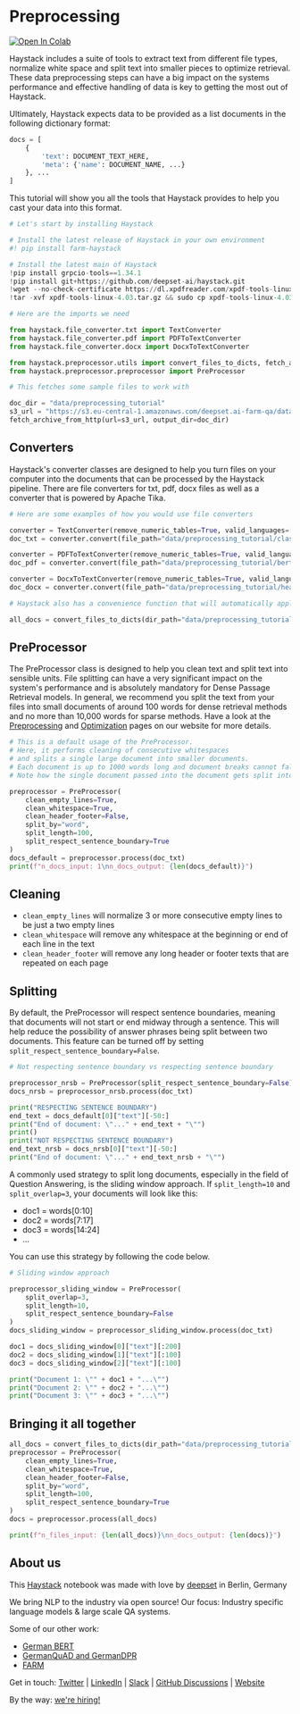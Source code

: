 <!---
title: "Tutorial 8"
metaTitle: "Preprocessing"
metaDescription: ""
slug: "/docs/tutorial8"
date: "2021-01-08"
id: "tutorial8md"
--->

# Preprocessing

[![Open In Colab](https://colab.research.google.com/assets/colab-badge.svg)](https://colab.research.google.com/github/deepset-ai/haystack-tutorials/blob/main/tutorials/08_Preprocessing.ipynb)

Haystack includes a suite of tools to extract text from different file types, normalize white space
and split text into smaller pieces to optimize retrieval.
These data preprocessing steps can have a big impact on the systems performance and effective handling of data is key to getting the most out of Haystack.

Ultimately, Haystack expects data to be provided as a list documents in the following dictionary format:
``` python
docs = [
    {
        'text': DOCUMENT_TEXT_HERE,
        'meta': {'name': DOCUMENT_NAME, ...}
    }, ...
]
```

This tutorial will show you all the tools that Haystack provides to help you cast your data into this format.


```python
# Let's start by installing Haystack

# Install the latest release of Haystack in your own environment
#! pip install farm-haystack

# Install the latest main of Haystack
!pip install grpcio-tools==1.34.1
!pip install git+https://github.com/deepset-ai/haystack.git
!wget --no-check-certificate https://dl.xpdfreader.com/xpdf-tools-linux-4.03.tar.gz
!tar -xvf xpdf-tools-linux-4.03.tar.gz && sudo cp xpdf-tools-linux-4.03/bin64/pdftotext /usr/local/bin
```


```python
# Here are the imports we need

from haystack.file_converter.txt import TextConverter
from haystack.file_converter.pdf import PDFToTextConverter
from haystack.file_converter.docx import DocxToTextConverter

from haystack.preprocessor.utils import convert_files_to_dicts, fetch_archive_from_http
from haystack.preprocessor.preprocessor import PreProcessor
```


```python
# This fetches some sample files to work with

doc_dir = "data/preprocessing_tutorial"
s3_url = "https://s3.eu-central-1.amazonaws.com/deepset.ai-farm-qa/datasets/documents/preprocessing_tutorial.zip"
fetch_archive_from_http(url=s3_url, output_dir=doc_dir)
```

## Converters

Haystack's converter classes are designed to help you turn files on your computer into the documents
that can be processed by the Haystack pipeline.
There are file converters for txt, pdf, docx files as well as a converter that is powered by Apache Tika.


```python
# Here are some examples of how you would use file converters

converter = TextConverter(remove_numeric_tables=True, valid_languages=["en"])
doc_txt = converter.convert(file_path="data/preprocessing_tutorial/classics.txt", meta=None)

converter = PDFToTextConverter(remove_numeric_tables=True, valid_languages=["en"])
doc_pdf = converter.convert(file_path="data/preprocessing_tutorial/bert.pdf", meta=None)

converter = DocxToTextConverter(remove_numeric_tables=True, valid_languages=["en"])
doc_docx = converter.convert(file_path="data/preprocessing_tutorial/heavy_metal.docx", meta=None)

```


```python
# Haystack also has a convenience function that will automatically apply the right converter to each file in a directory.

all_docs = convert_files_to_dicts(dir_path="data/preprocessing_tutorial")
```

## PreProcessor

The PreProcessor class is designed to help you clean text and split text into sensible units.
File splitting can have a very significant impact on the system's performance and is absolutely mandatory for Dense Passage Retrieval models.
In general, we recommend you split the text from your files into small documents of around 100 words for dense retrieval methods
and no more than 10,000 words for sparse methods.
Have a look at the [Preprocessing](https://haystack.deepset.ai/docs/latest/preprocessingmd)
and [Optimization](https://haystack.deepset.ai/docs/latest/optimizationmd) pages on our website for more details.


```python
# This is a default usage of the PreProcessor.
# Here, it performs cleaning of consecutive whitespaces
# and splits a single large document into smaller documents.
# Each document is up to 1000 words long and document breaks cannot fall in the middle of sentences
# Note how the single document passed into the document gets split into 5 smaller documents

preprocessor = PreProcessor(
    clean_empty_lines=True,
    clean_whitespace=True,
    clean_header_footer=False,
    split_by="word",
    split_length=100,
    split_respect_sentence_boundary=True
)
docs_default = preprocessor.process(doc_txt)
print(f"n_docs_input: 1\nn_docs_output: {len(docs_default)}")
```

## Cleaning

- `clean_empty_lines` will normalize 3 or more consecutive empty lines to be just a two empty lines
- `clean_whitespace` will remove any whitespace at the beginning or end of each line in the text
- `clean_header_footer` will remove any long header or footer texts that are repeated on each page

## Splitting
By default, the PreProcessor will respect sentence boundaries, meaning that documents will not start or end
midway through a sentence.
This will help reduce the possibility of answer phrases being split between two documents.
This feature can be turned off by setting `split_respect_sentence_boundary=False`.


```python
# Not respecting sentence boundary vs respecting sentence boundary

preprocessor_nrsb = PreProcessor(split_respect_sentence_boundary=False)
docs_nrsb = preprocessor_nrsb.process(doc_txt)

print("RESPECTING SENTENCE BOUNDARY")
end_text = docs_default[0]["text"][-50:]
print("End of document: \"..." + end_text + "\"")
print()
print("NOT RESPECTING SENTENCE BOUNDARY")
end_text_nrsb = docs_nrsb[0]["text"][-50:]
print("End of document: \"..." + end_text_nrsb + "\"")
```

A commonly used strategy to split long documents, especially in the field of Question Answering,
is the sliding window approach. If `split_length=10` and `split_overlap=3`, your documents will look like this:

- doc1 = words[0:10]
- doc2 = words[7:17]
- doc3 = words[14:24]
- ...

You can use this strategy by following the code below.


```python
# Sliding window approach

preprocessor_sliding_window = PreProcessor(
    split_overlap=3,
    split_length=10,
    split_respect_sentence_boundary=False
)
docs_sliding_window = preprocessor_sliding_window.process(doc_txt)

doc1 = docs_sliding_window[0]["text"][:200]
doc2 = docs_sliding_window[1]["text"][:100]
doc3 = docs_sliding_window[2]["text"][:100]

print("Document 1: \"" + doc1 + "...\"")
print("Document 2: \"" + doc2 + "...\"")
print("Document 3: \"" + doc3 + "...\"")
```

## Bringing it all together


```python
all_docs = convert_files_to_dicts(dir_path="data/preprocessing_tutorial")
preprocessor = PreProcessor(
    clean_empty_lines=True,
    clean_whitespace=True,
    clean_header_footer=False,
    split_by="word",
    split_length=100,
    split_respect_sentence_boundary=True
)
docs = preprocessor.process(all_docs)

print(f"n_files_input: {len(all_docs)}\nn_docs_output: {len(docs)}")
```

## About us

This [Haystack](https://github.com/deepset-ai/haystack/) notebook was made with love by [deepset](https://deepset.ai/) in Berlin, Germany

We bring NLP to the industry via open source!
Our focus: Industry specific language models & large scale QA systems.

Some of our other work:
- [German BERT](https://deepset.ai/german-bert)
- [GermanQuAD and GermanDPR](https://deepset.ai/germanquad)
- [FARM](https://github.com/deepset-ai/FARM)

Get in touch:
[Twitter](https://twitter.com/deepset_ai) | [LinkedIn](https://www.linkedin.com/company/deepset-ai/) | [Slack](https://haystack.deepset.ai/community/join) | [GitHub Discussions](https://github.com/deepset-ai/haystack/discussions) | [Website](https://deepset.ai)

By the way: [we're hiring!](https://apply.workable.com/deepset/)
